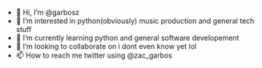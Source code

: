 - 👋 Hi, I’m @garbosz
- 👀 I’m interested in python(obviously) music production and general tech stuff
- 🌱 I’m currently learning python and general software developement
- 💞️ I’m looking to collaborate on i dont even know yet lol
- 📫 How to reach me twitter using @zac_garbos

<!---
garbosz/garbosz is a ✨ special ✨ repository because its `README.md` (this file) appears on your GitHub profile.
You can click the Preview link to take a look at your changes.
--->
